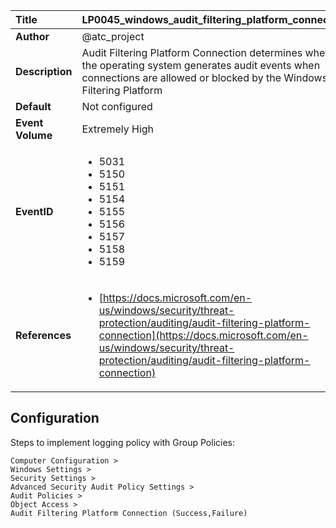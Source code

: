 | Title            | LP0045_windows_audit_filtering_platform_connection                                                                     |
|:-----------------|:--------------------------------------------------------------------------------|
| **Author**       | @atc_project                                                                      |
| **Description**  | Audit Filtering Platform Connection determines whether the operating  system generates audit events when connections are allowed or blocked  by the Windows Filtering Platform                                                               |
| **Default**      | Not configured                                                                   |
| **Event Volume** | Extremely High                                                                    |
| **EventID**      | <ul><li>5031</li><li>5150</li><li>5151</li><li>5154</li><li>5155</li><li>5156</li><li>5157</li><li>5158</li><li>5159</li></ul>         |
| **References**   | <ul><li>[https://docs.microsoft.com/en-us/windows/security/threat-protection/auditing/audit-filtering-platform-connection](https://docs.microsoft.com/en-us/windows/security/threat-protection/auditing/audit-filtering-platform-connection)</li></ul> |



## Configuration

Steps to implement logging policy with Group Policies:
```
Computer Configuration >
Windows Settings >
Security Settings >
Advanced Security Audit Policy Settings >
Audit Policies >
Object Access >
Audit Filtering Platform Connection (Success,Failure)
```


